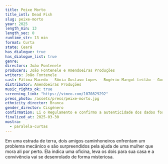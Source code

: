 ```yaml
---
title: Peixe Morto
title_intl: Dead Fish
slug: peixe-morto
year: 2025
length_min: 13
length_sec: 0
runtime_str: 13 min
format: Curta
state: Ceará
has_dialogue: true
has_dialogue_list: true
genre: 
directors: João Fontenele
producers: João Fontenele e Amendoeiras Produções
writers: João Fontenele
cast: Fátima Macedo - Sônia Gustavo Lopes - Rogério Margot Leitão – Gorete João Fontenele - Augusto
distributor: Amendoeiras Produções
music_rights_ok: true
screening_link: "https://vimeo.com/1070829292"
press_photo: /assets/press/peixe-morto.jpg
ethnicity_director: Branca
gender_director: Cisgênero
confirmation: Li o Regulamento e confirmo a autenticidade dos dados fornecido nesta ficha de inscrição.
finalized_at: 2025-03-30
mostra:
  - paralela-curtas
---
```


Em uma estrada de terra, dois amigos caminhoneiros enfrentam um problema mecânico e são surpreendidos pela ajuda de uma mulher que mora ali por perto. Ela indica uma oficina, leva os dois para sua casa e a convivência vai se desenrolado de forma misteriosa.
